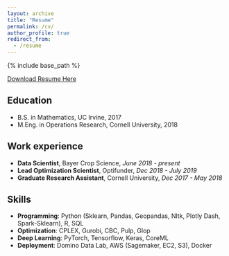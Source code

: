 ```yaml
---
layout: archive
title: "Resume"
permalink: /cv/
author_profile: true
redirect_from:
  - /resume
---
```


{% include base_path %}

[Download Resume Here](http://harrisonzzh.github.io/files/HarrisonZhao_Resume.pdf)

Education
------
* B.S. in Mathematics, UC Irvine, 2017
* M.Eng. in Operations Research, Cornell University, 2018

Work experience
------
* **Data Scientist**, Bayer Crop Science, *June 2018 - present*
* **Lead Optimization Scientist**, Optifunder, *Dec 2018 - July 2019*
* **Graduate Research Assistant**, Cornell University, *Dec 2017 - May 2018*
  
Skills
------

* **Programming**: Python (Sklearn, Pandas, Geopandas, Nltk, Plotly Dash, Spark-Sklearn), R, SQL
* **Optimization**: CPLEX, Gurobi, CBC, Pulp, Glop
* **Deep Learning**: PyTorch, Tensorflow, Keras, CoreML
* **Deployment**: Domino Data Lab, AWS (Sagemaker, EC2, S3), Docker


